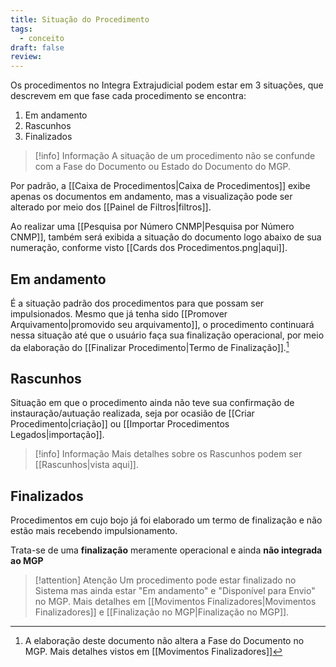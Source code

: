 ```yaml
---
title: Situação do Procedimento
tags:
  - conceito
draft: false
review:
---
```

Os procedimentos no Integra Extrajudicial podem estar em 3 situações, que descrevem em que fase cada procedimento se encontra:
1. Em andamento
2. Rascunhos
3. Finalizados

> [!info] Informação
A situação de um procedimento não se confunde com a Fase do Documento ou Estado do Documento do MGP.

Por padrão, a [[Caixa de Procedimentos|Caixa de Procedimentos]] exibe apenas os documentos em andamento, mas a visualização pode ser alterado por meio dos [[Painel de Filtros|filtros]].

Ao realizar uma [[Pesquisa por Número CNMP|Pesquisa por Número CNMP]], também será exibida a situação do documento logo abaixo de sua numeração, conforme visto [[Cards dos Procedimentos.png|aqui]].
## Em andamento

É a situação padrão dos procedimentos para que possam ser impulsionados. Mesmo que já tenha sido [[Promover Arquivamento|promovido seu arquivamento]], o procedimento continuará nessa situação até que o usuário faça sua finalização operacional, por meio da elaboração do [[Finalizar Procedimento|Termo de Finalização]].[^1]

[^1]: A elaboração deste documento não altera a Fase do Documento no MGP. Mais detalhes vistos em [[Movimentos Finalizadores]]

## Rascunhos

Situação em que o procedimento ainda não teve sua confirmação de instauração/autuação realizada, seja por ocasião de [[Criar Procedimento|criação]] ou [[Importar Procedimentos Legados|importação]].

> [!info] Informação
> Mais detalhes sobre os Rascunhos podem ser [[Rascunhos|vista aqui]].

## Finalizados

Procedimentos em cujo bojo já foi elaborado um termo de finalização e não estão mais recebendo impulsionamento. 

Trata-se de uma **finalização** meramente operacional e ainda **não integrada ao MGP**

>[!attention] Atenção
>Um procedimento pode estar finalizado no Sistema mas ainda estar "Em andamento" e "Disponível para Envio" no MGP.
>Mais detalhes em [[Movimentos Finalizadores|Movimentos Finalizadores]] e [[Finalização no MGP|Finalização no MGP]].

